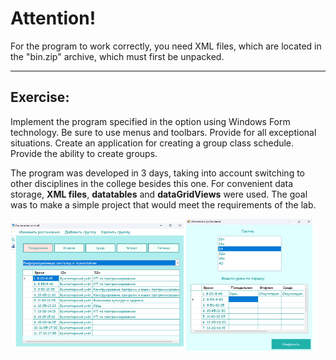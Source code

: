 # **Attention!**
For the program to work correctly, you need XML files, which are located in the "bin.zip" archive, which must first be unpacked.
___

## Exercise:

Implement the program specified in the option using Windows Form technology. Be sure to use menus and toolbars. Provide for all exceptional situations. Create an application for creating a group class schedule. Provide the ability to create groups.


The program was developed in 3 days, taking into account switching to other disciplines in the college besides this one. For convenient data storage, **XML files**, **datatables** and **dataGridViews** were used. The goal was to make a simple project that would meet the requirements of the lab.

<img align="center" src="https://github.com/alenoktee/Schedule/blob/master/Main.png" width="55%"></img>
<img align="center" src="https://github.com/alenoktee/Schedule/blob/master/Edit.png" width="40%"></img>
